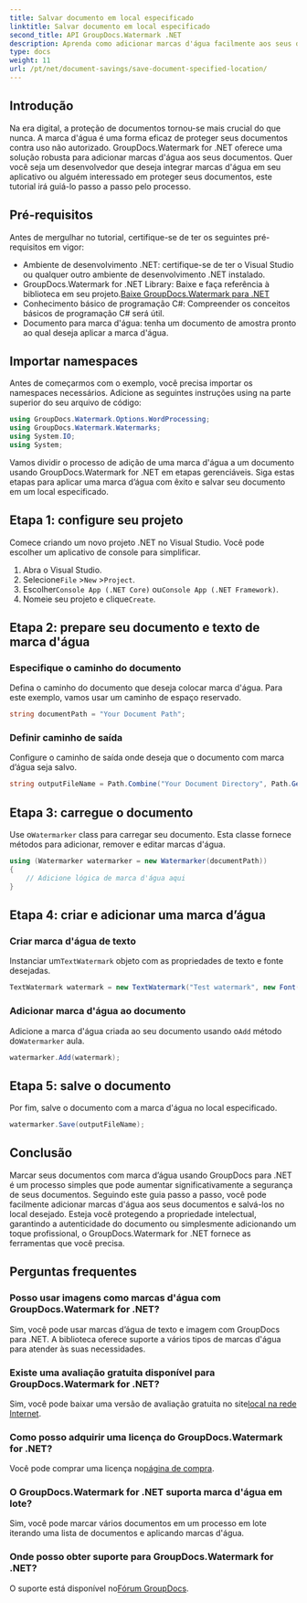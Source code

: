 ```yaml
---
title: Salvar documento em local especificado
linktitle: Salvar documento em local especificado
second_title: API GroupDocs.Watermark .NET
description: Aprenda como adicionar marcas d'água facilmente aos seus documentos usando GroupDocs.Watermark for .NET com este guia passo a passo. Aumente a segurança dos documentos.
type: docs
weight: 11
url: /pt/net/document-savings/save-document-specified-location/
---
```

## Introdução
Na era digital, a proteção de documentos tornou-se mais crucial do que nunca. A marca d'água é uma forma eficaz de proteger seus documentos contra uso não autorizado. GroupDocs.Watermark for .NET oferece uma solução robusta para adicionar marcas d'água aos seus documentos. Quer você seja um desenvolvedor que deseja integrar marcas d'água em seu aplicativo ou alguém interessado em proteger seus documentos, este tutorial irá guiá-lo passo a passo pelo processo.
## Pré-requisitos
Antes de mergulhar no tutorial, certifique-se de ter os seguintes pré-requisitos em vigor:
- Ambiente de desenvolvimento .NET: certifique-se de ter o Visual Studio ou qualquer outro ambiente de desenvolvimento .NET instalado.
-  GroupDocs.Watermark for .NET Library: Baixe e faça referência à biblioteca em seu projeto.[Baixe GroupDocs.Watermark para .NET](https://releases.groupdocs.com/Watermark/net/)
- Conhecimento básico de programação C#: Compreender os conceitos básicos de programação C# será útil.
- Documento para marca d'água: tenha um documento de amostra pronto ao qual deseja aplicar a marca d'água.
## Importar namespaces
Antes de começarmos com o exemplo, você precisa importar os namespaces necessários. Adicione as seguintes instruções using na parte superior do seu arquivo de código:
```csharp
using GroupDocs.Watermark.Options.WordProcessing;
using GroupDocs.Watermark.Watermarks;
using System.IO;
using System;
```
Vamos dividir o processo de adição de uma marca d'água a um documento usando GroupDocs.Watermark for .NET em etapas gerenciáveis. Siga estas etapas para aplicar uma marca d’água com êxito e salvar seu documento em um local especificado.
## Etapa 1: configure seu projeto
Comece criando um novo projeto .NET no Visual Studio. Você pode escolher um aplicativo de console para simplificar.
1. Abra o Visual Studio.
2.  Selecione`File` >`New` >`Project`.
3.  Escolher`Console App (.NET Core)` ou`Console App (.NET Framework)`.
4.  Nomeie seu projeto e clique`Create`.

## Etapa 2: prepare seu documento e texto de marca d'água
### Especifique o caminho do documento
Defina o caminho do documento que deseja colocar marca d'água. Para este exemplo, vamos usar um caminho de espaço reservado.
```csharp
string documentPath = "Your Document Path";
```
### Definir caminho de saída
Configure o caminho de saída onde deseja que o documento com marca d’água seja salvo.
```csharp
string outputFileName = Path.Combine("Your Document Directory", Path.GetFileName(documentPath));
```
## Etapa 3: carregue o documento
 Use o`Watermarker` class para carregar seu documento. Esta classe fornece métodos para adicionar, remover e editar marcas d'água.
```csharp
using (Watermarker watermarker = new Watermarker(documentPath))
{
    // Adicione lógica de marca d'água aqui
}
```
## Etapa 4: criar e adicionar uma marca d’água

### Criar marca d'água de texto
 Instanciar um`TextWatermark` objeto com as propriedades de texto e fonte desejadas.
```csharp
TextWatermark watermark = new TextWatermark("Test watermark", new Font("Arial", 12));
```
### Adicionar marca d'água ao documento
 Adicione a marca d'água criada ao seu documento usando o`Add` método do`Watermarker` aula.
```csharp
watermarker.Add(watermark);
```
## Etapa 5: salve o documento
Por fim, salve o documento com a marca d'água no local especificado.
```csharp
watermarker.Save(outputFileName);
```
## Conclusão
Marcar seus documentos com marca d’água usando GroupDocs para .NET é um processo simples que pode aumentar significativamente a segurança de seus documentos. Seguindo este guia passo a passo, você pode facilmente adicionar marcas d'água aos seus documentos e salvá-los no local desejado. Esteja você protegendo a propriedade intelectual, garantindo a autenticidade do documento ou simplesmente adicionando um toque profissional, o GroupDocs.Watermark for .NET fornece as ferramentas que você precisa.
## Perguntas frequentes
### Posso usar imagens como marcas d'água com GroupDocs.Watermark for .NET?
Sim, você pode usar marcas d’água de texto e imagem com GroupDocs para .NET. A biblioteca oferece suporte a vários tipos de marcas d'água para atender às suas necessidades.
### Existe uma avaliação gratuita disponível para GroupDocs.Watermark for .NET?
 Sim, você pode baixar uma versão de avaliação gratuita no site[local na rede Internet](https://releases.groupdocs.com/).
### Como posso adquirir uma licença do GroupDocs.Watermark for .NET?
 Você pode comprar uma licença no[página de compra](https://purchase.groupdocs.com/buy).
### O GroupDocs.Watermark for .NET suporta marca d'água em lote?
Sim, você pode marcar vários documentos em um processo em lote iterando uma lista de documentos e aplicando marcas d'água.
### Onde posso obter suporte para GroupDocs.Watermark for .NET?
 O suporte está disponível no[Fórum GroupDocs](https://forum.groupdocs.com/c/watermark/19).